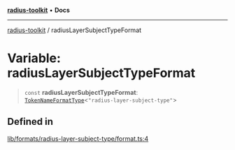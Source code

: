[**radius-toolkit**](../README.md) • **Docs**

***

[radius-toolkit](../globals.md) / radiusLayerSubjectTypeFormat

# Variable: radiusLayerSubjectTypeFormat

> `const` **radiusLayerSubjectTypeFormat**: [`TokenNameFormatType`](../type-aliases/TokenNameFormatType.md)\<`"radius-layer-subject-type"`\>

## Defined in

[lib/formats/radius-layer-subject-type/format.ts:4](https://github.com/rangle/radius-token-tango/blob/0fa25351e79af51a833bcebadbd83e27a9791a4f/packages/radius-toolkit/src/lib/formats/radius-layer-subject-type/format.ts#L4)
